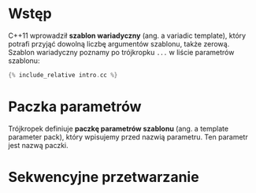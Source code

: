 # Wstęp

C++11 wprowadził **szablon wariadyczny** (ang. a variadic template),
który potrafi przyjąć dowolną liczbę argumentów szablonu, także
zerową.  Szablon wariadyczny poznamy po trójkropku `...` w liście
parametrów szablonu:

```cpp
{% include_relative intro.cc %}
```

# Paczka parametrów

Trójkropek definiuje **paczkę parametrów szablonu** (ang. a template
parameter pack), który wpisujemy przed nazwią parametru.  Ten parametr
jest nazwą paczki.

# Sekwencyjne przetwarzanie
